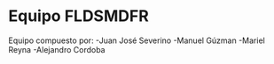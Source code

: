 # Equipo FLDSMDFR
Equipo compuesto por:
  -Juan José Severino
  -Manuel Gúzman
  -Mariel Reyna
  -Alejandro Cordoba
